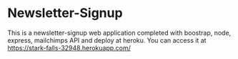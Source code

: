 # Newsletter-Signup
This is a newsletter-signup web application completed with boostrap, node, express, mailchimps API and deploy at heroku.
You can access it at https://stark-falls-32948.herokuapp.com/
